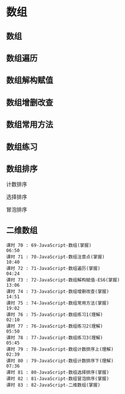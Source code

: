 # 数组

## 数组



## 数组遍历



## 数组解构赋值



## 数组增删改查



## 数组常用方法



## 数组练习



## 数组排序

计数排序

选择排序

冒泡排序



## 二维数组

```
课时 70 : 69-JavaScript-数组(掌握)
06:50 
课时 71 : 70-JavaScript-数组注意点(掌握)
10:40 
课时 72 : 71-JavaScript-数组遍历(掌握)
04:24 
课时 73 : 72-JavaScript-数组解构赋值-ES6(掌握)
13:06 
课时 74 : 73-JavaScript-数组增删改查(掌握)
14:51 
课时 75 : 74-JavaScript-数组常用方法(掌握)
19:02 
课时 76 : 75-JavaScript-数组练习1(理解)
02:10 
课时 77 : 76-JavaScript-数组练习2(理解)
05:50 
课时 78 : 77-JavaScript-数组练习3(理解)
05:45 
课时 79 : 78-JavaScript-数组计数排序上(理解)
02:39 
课时 80 : 79-JavaScript-数组计数排序下(理解)
07:36 
课时 81 : 80-JavaScript-数组选择排序(掌握)
课时 82 : 81-JavaScript-数组冒泡排序(掌握)
课时 83 : 82-JavaScript-二维数组(掌握)

```

